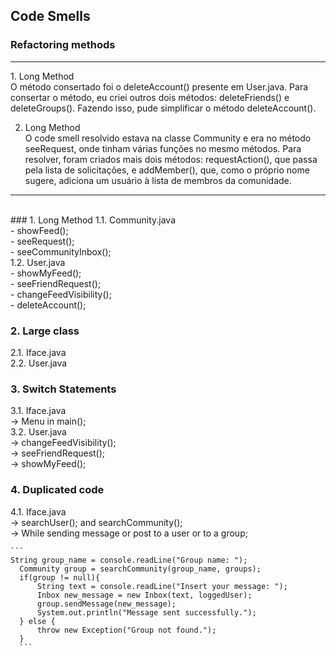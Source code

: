 ## Code Smells

### Refactoring methods
<hr>
1. Long Method<br>
O método consertado foi o deleteAccount() presente em User.java. Para consertar o método, eu criei outros dois métodos: deleteFriends() e 
deleteGroups(). Fazendo isso, pude simplificar o método deleteAccount().

2. Long Method<br>
O code smell resolvido estava na classe Community e era no método seeRequest, onde tinham várias funções no mesmo métodos.
Para resolver, foram criados mais dois métodos: requestAction(), que passa pela lista de solicitações, e addMember(), 
que, como o próprio nome sugere, adiciona um usuário à lista de membros da comunidade.

<hr>
<br>
### 1. Long Method
  1.1. Community.java<br>
    - showFeed();<br>
    - seeRequest();<br>
    - seeCommunityInbox();<br>
  1.2. User.java<br>
    - showMyFeed();<br>
    - seeFriendRequest();<br>
    - changeFeedVisibility();<br>
    - deleteAccount(); <br>
    
### 2. Large class<br>
  2.1. Iface.java<br>
  2.2. User.java<br>
 
### 3. Switch Statements<br>
  3.1. Iface.java<br>
    -> Menu in main();<br>
  3.2. User.java<br>
    -> changeFeedVisibility();<br>
    -> seeFriendRequest();<br>
    -> showMyFeed();<br>

### 4. Duplicated code<br>
  4.1. Iface.java<br>
    -> searchUser(); and searchCommunity();<br>
    -> While sending message or post to a user or to a group;<br>
    
    ```
    String group_name = console.readLine("Group name: ");
      Community group = searchCommunity(group_name, groups);
      if(group != null){
          String text = console.readLine("Insert your message: ");
          Inbox new_message = new Inbox(text, loggedUser);
          group.sendMessage(new_message);
          System.out.println("Message sent successfully.");
      } else {
          throw new Exception("Group not found.");
      }
      ```
